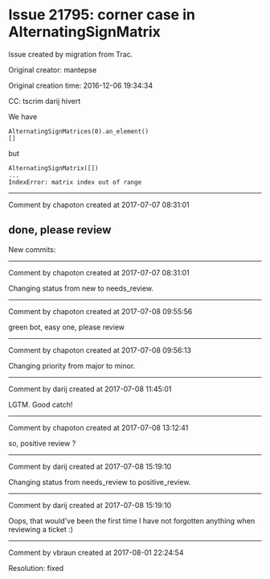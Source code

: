 # Issue 21795: corner case in AlternatingSignMatrix

Issue created by migration from Trac.

Original creator: mantepse

Original creation time: 2016-12-06 19:34:34

CC:  tscrim darij hivert

We have

```
AlternatingSignMatrices(0).an_element()
[]
```

but

```
AlternatingSignMatrix([])
...
IndexError: matrix index out of range
```




---

Comment by chapoton created at 2017-07-07 08:31:01

done, please review
----
New commits:


---

Comment by chapoton created at 2017-07-07 08:31:01

Changing status from new to needs_review.


---

Comment by chapoton created at 2017-07-08 09:55:56

green bot, easy one, please review


---

Comment by chapoton created at 2017-07-08 09:56:13

Changing priority from major to minor.


---

Comment by darij created at 2017-07-08 11:45:01

LGTM. Good catch!


---

Comment by chapoton created at 2017-07-08 13:12:41

so, positive review ?


---

Comment by darij created at 2017-07-08 15:19:10

Changing status from needs_review to positive_review.


---

Comment by darij created at 2017-07-08 15:19:10

Oops, that would've been the first time I have not forgotten anything when reviewing a ticket :)


---

Comment by vbraun created at 2017-08-01 22:24:54

Resolution: fixed
